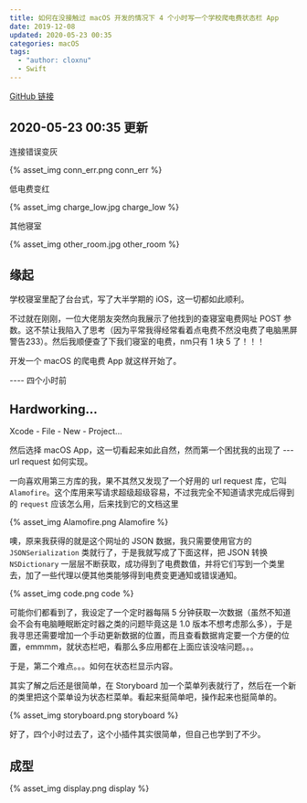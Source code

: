 ```yaml
---
title: 如何在没接触过 macOS 开发的情况下 4 个小时写一个学校爬电费状态栏 App
date: 2019-12-08
updated: 2020-05-23 00:35
categories: macOS
tags:
  - "author: cloxnu"
  - Swift
---
```


[GitHub 链接](https://github.com/CLOXnu/Energy_Charge_in_MacOS)

## 2020-05-23 00:35 更新

连接错误变灰

{% asset_img conn_err.png conn_err %}

低电费变红

{% asset_img charge_low.jpg charge_low %}

其他寝室

{% asset_img other_room.jpg other_room %}

## 缘起

学校寝室里配了台台式，写了大半学期的 iOS，这一切都如此顺利。

不过就在刚刚，一位大佬朋友突然向我展示了他找到的查寝室电费网址 POST 参数。这不禁让我陷入了思考（因为平常我得经常看着点电费不然没电费了电脑黑屏警告233）。然后我顺便查了下我们寝室的电费，nm只有 1 块 5 了！！！

开发一个 macOS 的爬电费 App 就这样开始了。

---- 四个小时前

<!-- More -->

## Hardworking...

Xcode - File - New - Project...

然后选择 macOS App，这一切看起来如此自然，然而第一个困扰我的出现了 --- url request 如何实现。

一向喜欢用第三方库的我，果不其然又发现了一个好用的 url request 库，它叫 `Alamofire`。这个库用来写请求超级超级容易，不过我完全不知道请求完成后得到的 `request` 应该怎么用，后来找到它的文档这里

{% asset_img Alamofire.png Alamofire %}

噢，原来我获得的就是这个网址的 JSON 数据，我只需要使用官方的 `JSONSerialization` 类就行了，于是我就写成了下面这样，把 JSON 转换 `NSDictionary` 一层层不断获取，成功得到了电费数值，并将它们写到一个类里去，加了一些代理以便其他类能够得到电费变更通知或错误通知。

{% asset_img code.png code %}

可能你们都看到了，我设定了一个定时器每隔 5 分钟获取一次数据（虽然不知道会不会有电脑睡眠断定时器之类的问题毕竟这是 1.0 版本不想考虑那么多），于是我寻思还需要增加一个手动更新数据的位置，而且查看数据肯定要一个方便的位置，emmmm，就状态栏吧，看那么多应用都在上面应该没啥问题。。。

于是，第二个难点。。。如何在状态栏显示内容。

其实了解之后还是很简单，在 Storyboard 加一个菜单列表就行了，然后在一个新的类里把这个菜单设为状态栏菜单。看起来挺简单吧，操作起来也挺简单的。

{% asset_img storyboard.png storyboard %}

好了，四个小时过去了，这个小插件其实很简单，但自己也学到了不少。

## 成型

{% asset_img display.png display %}
